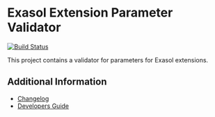 # Exasol Extension Parameter Validator

[![Build Status](https://github.com/exasol/extension-parameter-validator/actions/workflows/ci-build.yml/badge.svg)](https://github.com/exasol/extension-parameter-validator/actions/workflows/ci-build.yml)

This project contains a validator for parameters for Exasol extensions.

## Additional Information

* [Changelog](doc/changes/changelog.md)
* [Developers Guide](doc/developers_guide/developers_guide.md)
